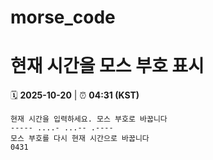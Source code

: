 # morse_code
# 현재 시간을 모스 부호 표시
<!-- MORSE_TIME_START -->
🗓️ **2025-10-20** | ⏰ **04:31 (KST)**

```
현재 시간을 입력하세요. 모스 부호로 바꿉니다
----- ....- ...-- .----
모스 부호를 다시 현재 시간으로 바꿉니다
0431
```
<!-- MORSE_TIME_END -->
